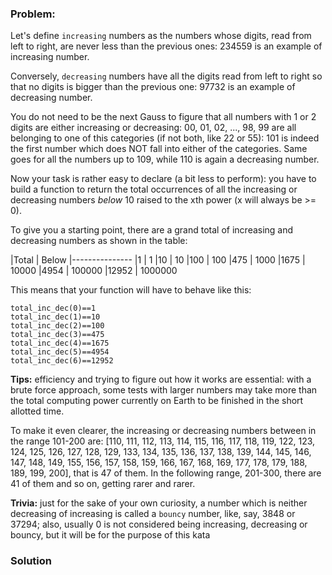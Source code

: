 ### Problem:
<p>Let&apos;s define <code>increasing</code> numbers as the numbers whose digits, read from left to right, are never less than the previous ones: 234559 is an example of increasing number.</p>
<p>Conversely, <code>decreasing</code> numbers have all the digits read from left to right so that no digits is bigger than the previous one: 97732 is an example of decreasing number.</p>
<p>You do not need to be the next Gauss to figure that all numbers with 1 or 2 digits are either increasing or decreasing: 00, 01, 02, ..., 98, 99 are all belonging to one of this categories (if not both, like 22 or 55): 101 is indeed the first number which does NOT fall into either of the categories. Same goes for all the numbers up to 109, while 110 is again a decreasing number.</p>
<p>Now your task is rather easy to declare (a bit less to perform): you have to build a function to return the total occurrences of all the increasing or decreasing numbers <em>below</em> 10 raised to the xth power (x will always be &gt;= 0).</p>
<p>To give you a starting point, there are a grand total of increasing and decreasing numbers as shown in the table:</p>
<p>|Total  | Below
|---------------
|1      | 1
|10     | 10
|100    | 100
|475    | 1000
|1675   | 10000
|4954   | 100000
|12952  | 1000000</p>
<p>This means that your function will have to behave like this:</p>
<pre><code class="language-python">total_inc_dec(<span class="hljs-number">0</span>)==<span class="hljs-number">1</span>
total_inc_dec(<span class="hljs-number">1</span>)==<span class="hljs-number">10</span>
total_inc_dec(<span class="hljs-number">2</span>)==<span class="hljs-number">100</span>
total_inc_dec(<span class="hljs-number">3</span>)==<span class="hljs-number">475</span>
total_inc_dec(<span class="hljs-number">4</span>)==<span class="hljs-number">1675</span>
total_inc_dec(<span class="hljs-number">5</span>)==<span class="hljs-number">4954</span>
total_inc_dec(<span class="hljs-number">6</span>)==<span class="hljs-number">12952</span></code></pre>
<pre style="display: none;"><code class="language-javascript">totalIncDec(<span class="hljs-number">0</span>)==<span class="hljs-number">1</span>
totalIncDec(<span class="hljs-number">1</span>)==<span class="hljs-number">10</span>
totalIncDec(<span class="hljs-number">2</span>)==<span class="hljs-number">100</span>
totalIncDec(<span class="hljs-number">3</span>)==<span class="hljs-number">475</span>
totalIncDec(<span class="hljs-number">4</span>)==<span class="hljs-number">1675</span>
totalIncDec(<span class="hljs-number">5</span>)==<span class="hljs-number">4954</span>
totalIncDec(<span class="hljs-number">6</span>)==<span class="hljs-number">12952</span></code></pre>
<pre style="display: none;"><code class="language-ruby">total_inc_dec(<span class="hljs-number">0</span>)==<span class="hljs-number">1</span>
total_inc_dec(<span class="hljs-number">1</span>)==<span class="hljs-number">10</span>
total_inc_dec(<span class="hljs-number">2</span>)==<span class="hljs-number">100</span>
total_inc_dec(<span class="hljs-number">3</span>)==<span class="hljs-number">475</span>
total_inc_dec(<span class="hljs-number">4</span>)==<span class="hljs-number">1675</span>
total_inc_dec(<span class="hljs-number">5</span>)==<span class="hljs-number">4954</span>
total_inc_dec(<span class="hljs-number">6</span>)==<span class="hljs-number">12952</span></code></pre>
<pre style="display: none;"><code class="language-haskell"><span class="hljs-title">totalIncDec</span> <span class="hljs-number">0</span> `shouldBe` <span class="hljs-number">1</span>
<span class="hljs-title">totalIncDec</span> <span class="hljs-number">1</span> `shouldBe` <span class="hljs-number">10</span>
<span class="hljs-title">totalIncDec</span> <span class="hljs-number">2</span> `shouldBe` <span class="hljs-number">100</span>
<span class="hljs-title">totalIncDec</span> <span class="hljs-number">3</span> `shouldBe` <span class="hljs-number">475</span>
<span class="hljs-title">totalIncDec</span> <span class="hljs-number">4</span> `shouldBe` <span class="hljs-number">1675</span>
<span class="hljs-title">totalIncDec</span> <span class="hljs-number">5</span> `shouldBe` <span class="hljs-number">4954</span>
<span class="hljs-title">totalIncDec</span> <span class="hljs-number">6</span> `shouldBe` <span class="hljs-number">12952</span></code></pre>
<pre style="display: none;"><code class="language-clojure">total-inc-dec 0 =&gt; 1
total-inc-dec 1 =&gt; 10
total-inc-dec 2 =&gt; 100
total-inc-dec 3 =&gt; 475
total-inc-dec 4 =&gt; 1675
total-inc-dec 5 =&gt; 4954
total-inc-dec 6 =&gt; 12952</code></pre>
<pre style="display: none;"><code class="language-csharp">TotalIncDec(<span class="hljs-number">0</span>) == <span class="hljs-number">1</span>
TotalIncDec(<span class="hljs-number">1</span>) == <span class="hljs-number">10</span>
TotalIncDec(<span class="hljs-number">2</span>) == <span class="hljs-number">100</span>
TotalIncDec(<span class="hljs-number">3</span>) == <span class="hljs-number">475</span>
TotalIncDec(<span class="hljs-number">4</span>) == <span class="hljs-number">1675</span>
TotalIncDec(<span class="hljs-number">5</span>) == <span class="hljs-number">4954</span>
TotalIncDec(<span class="hljs-number">6</span>) == <span class="hljs-number">12952</span></code></pre>
<pre style="display: none;"><code class="language-coffeescript">totalIncDec(<span class="hljs-number">0</span>)==<span class="hljs-number">1</span>
totalIncDec(<span class="hljs-number">1</span>)==<span class="hljs-number">10</span>
totalIncDec(<span class="hljs-number">2</span>)==<span class="hljs-number">100</span>
totalIncDec(<span class="hljs-number">3</span>)==<span class="hljs-number">475</span>
totalIncDec(<span class="hljs-number">4</span>)==<span class="hljs-number">1675</span>
totalIncDec(<span class="hljs-number">5</span>)==<span class="hljs-number">4954</span>
totalIncDec(<span class="hljs-number">6</span>)==<span class="hljs-number">12952</span></code></pre>
<pre style="display: none;"><code class="language-java">totalIncDec(<span class="hljs-number">0</span>)==<span class="hljs-number">1</span>
totalIncDec(<span class="hljs-number">1</span>)==<span class="hljs-number">10</span>
totalIncDec(<span class="hljs-number">2</span>)==<span class="hljs-number">100</span>
totalIncDec(<span class="hljs-number">3</span>)==<span class="hljs-number">475</span>
totalIncDec(<span class="hljs-number">4</span>)==<span class="hljs-number">1675</span>
totalIncDec(<span class="hljs-number">5</span>)==<span class="hljs-number">4954</span>
totalIncDec(<span class="hljs-number">6</span>)==<span class="hljs-number">12952</span></code></pre>
<pre style="display: none;"><code class="language-scala">totalIncDec(<span class="hljs-number">0</span>) should be (<span class="hljs-number">1</span>)
totalIncDec(<span class="hljs-number">1</span>) should be (<span class="hljs-number">10</span>)
totalIncDec(<span class="hljs-number">2</span>) should be (<span class="hljs-number">100</span>)
totalIncDec(<span class="hljs-number">3</span>) should be (<span class="hljs-number">475</span>)
totalIncDec(<span class="hljs-number">4</span>) should be (<span class="hljs-number">1675</span>)
totalIncDec(<span class="hljs-number">5</span>) should be (<span class="hljs-number">4954</span>)
totalIncDec(<span class="hljs-number">6</span>) should be (<span class="hljs-number">12952</span>)</code></pre>
<pre style="display: none;"><code class="language-racket">(<span class="hljs-name"><span class="hljs-builtin-name">equal?</span></span> (<span class="hljs-name">total-inc-dec</span> <span class="hljs-number">0</span>) <span class="hljs-number">1</span>)
(<span class="hljs-name"><span class="hljs-builtin-name">equal?</span></span> (<span class="hljs-name">total-inc-dec</span> <span class="hljs-number">1</span>) <span class="hljs-number">10</span>)
(<span class="hljs-name"><span class="hljs-builtin-name">equal?</span></span> (<span class="hljs-name">total-inc-dec</span> <span class="hljs-number">2</span>) <span class="hljs-number">100</span>)
(<span class="hljs-name"><span class="hljs-builtin-name">equal?</span></span> (<span class="hljs-name">total-inc-dec</span> <span class="hljs-number">3</span>) <span class="hljs-number">475</span>)
(<span class="hljs-name"><span class="hljs-builtin-name">equal?</span></span> (<span class="hljs-name">total-inc-dec</span> <span class="hljs-number">4</span>) <span class="hljs-number">1675</span>)
(<span class="hljs-name"><span class="hljs-builtin-name">equal?</span></span> (<span class="hljs-name">total-inc-dec</span> <span class="hljs-number">5</span>) <span class="hljs-number">4954</span>)
(<span class="hljs-name"><span class="hljs-builtin-name">equal?</span></span> (<span class="hljs-name">total-inc-dec</span> <span class="hljs-number">6</span>) <span class="hljs-number">12952</span>)</code></pre>
<p><strong>Tips:</strong> efficiency and trying to figure out how it works are essential: with a brute force approach, some tests with larger numbers may take more than the total computing power currently on Earth to be finished in the short allotted time.</p>
<p>To make it even clearer, the increasing or decreasing numbers between in the range 101-200 are: [110, 111, 112, 113, 114, 115, 116, 117, 118, 119, 122, 123, 124, 125, 126, 127, 128, 129, 133, 134, 135, 136, 137, 138, 139, 144, 145, 146, 147, 148, 149, 155, 156, 157, 158, 159, 166, 167, 168, 169, 177, 178, 179, 188, 189, 199, 200], that is 47 of them. In the following range, 201-300, there are 41 of them and so on, getting rarer and rarer.</p>
<p><strong>Trivia:</strong> just for the sake of your own curiosity, a number which is neither decreasing of increasing is called a <code>bouncy</code> number, like, say, 3848 or 37294; also, usually 0 is not considered being increasing, decreasing or bouncy, but it will be for the purpose of this kata</p>

### Solution